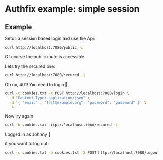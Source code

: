# Authfix example: simple session

## Example
Setup a session based login and use the Api:
```sh
curl http://localhost:7080/public -i
```
Of course the public route is accessible.

Lets try the secured one:
```sh
curl http://localhost:7080/secured -i
```
Oh no, 401! You need to login 🤔

```sh
curl -c cookies.txt -X POST http://localhost:7080/login \
  -H "Content-Type: application/json" \
  -d '{ "email" : "test@example.org", "password": "password" }' \
  -i
```
Now try again
```sh
curl -b cookies.txt http://localhost:7080/secured -i
```

Logged in as Johnny 🎉

if you want to log out:

```sh
curl -c cookies.txt -b cookies.txt -X POST http://localhost:7080/logout -i
```